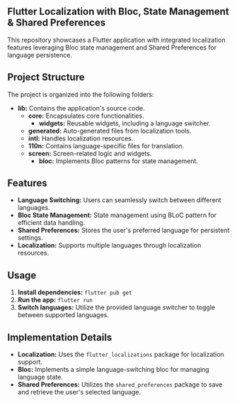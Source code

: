 ## Flutter Localization with Bloc, State Management & Shared Preferences

This repository showcases a Flutter application with integrated localization features leveraging Bloc state management and Shared Preferences for language persistence.

## Project Structure

The project is organized into the following folders:

- **lib:** Contains the application's source code.
    - **core:** Encapsulates core functionalities.
        - **widgets:** Reusable widgets, including a language switcher.
    - **generated:** Auto-generated files from localization tools.
    - **intl:** Handles localization resources.
    - **110n:** Contains language-specific files for translation.
    - **screen:**  Screen-related logic and widgets.
        - **bloc:** Implements Bloc patterns for state management.

## Features

- **Language Switching:** Users can seamlessly switch between different languages.
- **Bloc State Management:** State management using BLoC pattern for efficient data handling.
- **Shared Preferences:** Stores the user's preferred language for persistent settings.
- **Localization:** Supports multiple languages through localization resources.

## Usage

1. **Install dependencies:** `flutter pub get`
2. **Run the app:** `flutter run`
3. **Switch languages:** Utilize the provided language switcher to toggle between supported languages.

## Implementation Details

- **Localization:** Uses the `flutter_localizations` package for localization support.
- **Bloc:** Implements a simple language-switching bloc for managing language state.
- **Shared Preferences:** Utilizes the `shared_preferences` package to save and retrieve the user's selected language.

